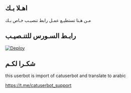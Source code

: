 ## اهـلا بـك
مـن هـنا تستطيـع عمـل رابط تنصيـب خـاص بـك

## رابـط السـورس للتنـصيـب

[![Deploy](https://www.herokucdn.com/deploy/button.svg)](https://heroku.com/deploy?template=https://github.com/abod71/jmthon)

## شكـرا لكـم 


this userbot is import of catuserbot and translate to arabic

https://t.me/catuserbot_support

